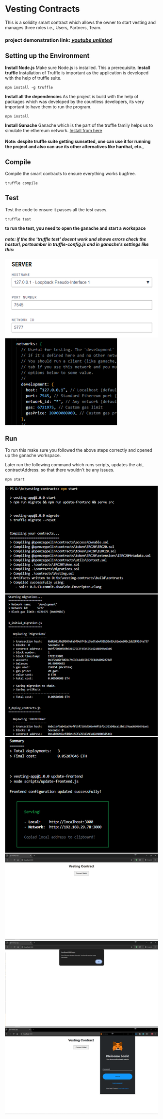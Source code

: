 # Vesting Contracts

This is a solidity smart contract which allows the owner to start vesting and manages three roles i.e., Users, Partners, Team.

### project demonstration link: _[youtube unlisted](https://youtu.be/C3vvfBScpH4)_

## Setting up the Environment

**Install Node.js**
Make sure Node.js is installed. This a prerequisite.
**Install truffle**
Installation of Truffle is important as the application is developed with the help of truffle suite.

    npm install -g truffle

**Install all the dependencies**
As the project is build with the help of packages which was developed by the countless developers, its very important to have them to run the program.

    npm install

**Install Ganache**
Ganache which is the part of the truffle family helps us to simulate the ethereum network.
[Install from here](https://archive.trufflesuite.com/ganache/)

#### Note: despite truffle suite getting sunsetted, one can use it for running the project and also can use its other alternatives like hardhat, etc.,

## Compile

Compile the smart contracts to ensure everything works bugfree.

    truffle compile

## Test

Test the code to ensure it passes all the test cases.

    truffle test

**to run the test, you need to open the ganache and start a workspace**

##### note: if the the _'truffle test'_ doesnt work and shows errors check the hosturl, portnumber in _truffle-config.js_ and in _ganache's_ settings like this:

![Ganache](image.png)
![truffle-config.js](image-1.png)

## Run

To run this make sure you followed the above steps correctly and opened up the ganache workspace.

Later run the following command which runs scripts, updates the abi, contractAddress. so that there wouldn't be any issues.

    npm start

![npm start](image-2.png)
![migrations](image-3.png)
![url address](image-4.png)
![local host](image-5.png)
![warning](image-6.png)
![meta mask](image-7.png)
